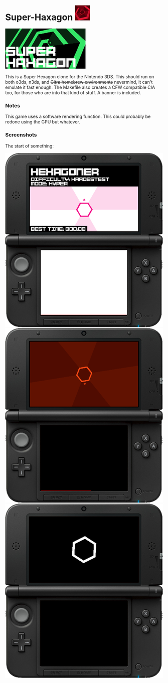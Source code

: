 # Super-Haxagon ![Icon](./resource/icon.png "Icon")

![Super Haxagon](./resource/banner.png "Banner")

This is a Super Hexagon clone for the Nintendo 3DS. This should run on both o3ds, n3ds, and ~~Citra homebrew environments~~ nevermind, it can't emulate it fast enough. The Makefile also creates a CFW compatible CIA too, for those who are into that kind of stuff. A banner is included.

### Notes

This game uses a software rendering function. This could probably be redone using the GPU but whatever.

### Screenshots

The start of something:

![Title Screen](./media/scr_3_MERGED.png "One of the many modes")
![Humble Beginnings](./media/scr_2_MERGED.png "Human Arrow")
![Humble Beginnings](./media/scr_1_MERGED.png "Screenshot")

